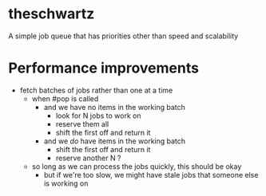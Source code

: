 # theschwartz
A simple job queue that has priorities other than speed and scalability

# Performance improvements
* fetch batches of jobs rather than one at a time
  * when #pop is called
    * and we have no items in the working batch
      * look for N jobs to work on
      * reserve them all
      * shift the first off and return it
    * and we *do* have items in the working batch
      * shift the first off and return it
      * reserve another N ?
  * so long as we can process the jobs quickly, this should be okay
    * but if we're too slow, we might have stale jobs that someone else is working on
